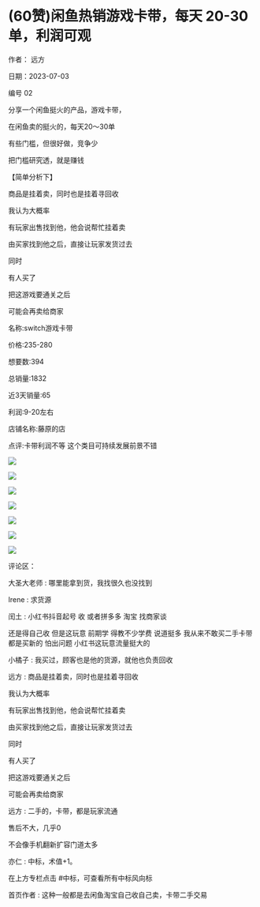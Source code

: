 
# (60赞)闲鱼热销游戏卡带，每天 20-30 单，利润可观

作者：  远方

日期：2023-07-03

编号 02

分享一个闲鱼挺火的产品，游戏卡带，

在闲鱼卖的挺火的，每天20～30单

 

 

有些门槛，但很好做，竞争少

把门槛研究透，就是赚钱

【简单分析下】

商品是挂着卖，同时也是挂着寻回收

我认为大概率

有玩家出售找到他，他会说帮忙挂着卖

由买家找到他之后，直接让玩家发货过去

同时

有人买了

把这游戏要通关之后

可能会再卖给商家

名称:switch游戏卡带

价格:235-280

想要数:394

总销量:1832

近3天销量:65

利润:9-20左右

店铺名称:藤原的店

点评:卡带利润不等  这个类目可持续发展前景不错

![](img/xhs-baokuan_0180.png)

 

 

![](img/xhs-baokuan_0183.png)

 

 

![](img/xhs-baokuan_0186.png)

 

 

![](img/xhs-baokuan_0189.png)

 

 

![](img/xhs-baokuan_0192.png)

 

 

![](img/xhs-baokuan_0195.png)

 

 

![](img/xhs-baokuan_0198.png)

评论区：

大圣大老师 : 哪里能拿到货，我找很久也没找到

Irene : 求货源

闰土 : 小红书抖音起号  收  或者拼多多  淘宝  找商家谈

还是得自己收  但是这玩意  前期学  得教不少学费  说道挺多  我从来不敢买二手卡带  都是买新的  怕出问题  小红书这玩意流量挺大的

小橘子 : 我买过，顾客也是他的货源，就他也负责回收

远方 : 商品是挂着卖，同时也是挂着寻回收

我认为大概率

有玩家出售找到他，他会说帮忙挂着卖

由买家找到他之后，直接让玩家发货过去

同时

有人买了

把这游戏要通关之后

可能会再卖给商家

远方 : 二手的，卡带，都是玩家流通

售后不大，几乎0

不会像手机翻新扩容门道太多

亦仁 : 中标，术值+1。

 

 

在上方专栏点击 #中标，可查看所有中标风向标

首页作者 : 这种一般都是去闲鱼淘宝自己收自己卖，卡带二手交易
